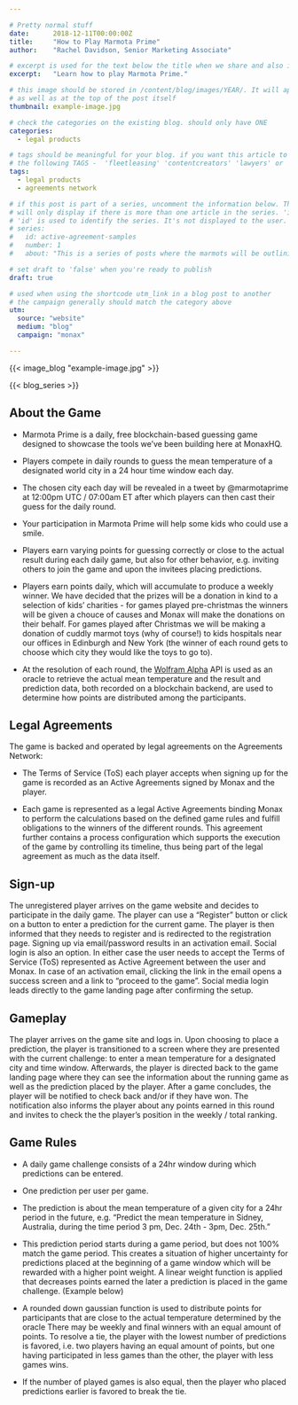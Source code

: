 ```yaml
---

# Pretty normal stuff
date:      2018-12-11T00:00:00Z
title:     "How to Play Marmota Prime"
author:    "Rachel Davidson, Senior Marketing Associate"

# excerpt is used for the text below the title when we share and also is the summary of the post on https://monax.io/blog
excerpt:   "Learn how to play Marmota Prime."

# this image should be stored in /content/blog/images/YEAR/. It will appear as a thumbnail on any listings,
# as well as at the top of the post itself
thumbnail: example-image.jpg

# check the categories on the existing blog. should only have ONE
categories:
  - legal products

# tags should be meaningful for your blog. if you want this article to show on a 'use case' page, you can use
# the following TAGS -  'fleetleasing' 'contentcreators' 'lawyers' or 'corporate'
tags:
  - legal products
  - agreements network

# if this post is part of a series, uncomment the information below. The 'article series' box
# will only display if there is more than one article in the series. 'id', 'number' and 'about' all must be present.
# 'id' is used to identify the series. It's not displayed to the user.
# series:
#   id: active-agreement-samples
#   number: 1
#   about: "This is a series of posts where the marmots will be outlining how the Monax Platform and the Agreements Network can be used in harmony to create the legal products of the future."

# set draft to 'false' when you're ready to publish
draft: true

# used when using the shortcode utm_link in a blog post to another
# the campaign generally should match the category above
utm:
  source: "website"
  medium: "blog"
  campaign: "monax"

---
```


<!-- In general the filename below should match thumbnail category above -->
{{< image_blog "example-image.jpg" >}}

<!-- if this article is part of a series, related articles will automatically appear here -->
{{< blog_series >}}

<!-- Content markdown here - first title on page is auto generated from title in frontmatter -->
## About the Game

- Marmota Prime is a daily, free blockchain-based guessing game designed to showcase the tools we’ve been building here at MonaxHQ.

- Players compete in daily rounds to guess the mean temperature of a designated world city in a 24 hour time window each day. 

- The chosen city each day will be revealed in a tweet by @marmotaprime at 12:00pm UTC / 07:00am ET after which players can then cast their guess for the daily round. 

- Your participation in Marmota Prime will help some kids who could use a smile. 


- Players earn varying points for guessing correctly or close to the actual result during each daily game, but also for other behavior, e.g. inviting others to join the game and upon the invitees placing predictions.

- Players earn points daily, which will accumulate to produce a weekly winner. We have decided that the prizes will be a donation in kind to a selection of kids’ charities - for games played pre-christmas the winners will be given a chouce of causes and Monax will make the donations on their behalf. For games played after Christmas we will be making a donation of cuddly marmot toys (why of course!) to kids hospitals near our offices in Edinburgh and New York (the winner of each round gets to choose which city they would like the toys to go to). 

- At the resolution of each round, the [Wolfram Alpha](https://www.wolframalpha.com) API is used as an oracle to  retrieve the actual mean temperature and the result and prediction data, both recorded on a blockchain backend, are used to determine how points are distributed among the participants.

## Legal Agreements

The game is backed and operated by legal agreements on the Agreements Network:

- The Terms of Service (ToS) each player accepts when signing up for the game is recorded as an Active Agreements signed by Monax and the player.
 
- Each game is represented as a legal Active Agreements binding Monax to perform the calculations based on the defined game rules and fulfill obligations to the winners of the different rounds. This agreement further contains a process configuration which supports the execution of the game by controlling its timeline, thus being part of the legal agreement as much as the data itself.

## Sign-up

The unregistered player arrives on the game website and decides to participate in the daily game. The player can use a “Register” button or click on a button to enter a prediction for the current game. The player is then informed that they needs to register and is redirected to the registration page. Signing up via email/password results in an activation email. Social login is also an option. In either case the user needs to accept the Terms of Service (ToS) represented as Active Agreement between the user and Monax. In case of an activation email, clicking the link in the email opens a success screen and a link to “proceed to the game”. Social media login leads directly to the game landing page after confirming the setup.

## Gameplay

The player arrives on the game site and logs in. Upon choosing to place a prediction, the player is transitioned to a screen where they are presented with the current challenge: to enter a mean temperature for a designated city and time window. Afterwards, the player is directed back to the game landing page where they can see the information about the running game as well as the prediction placed by the player.
After a game concludes, the player will be notified to check back and/or if they have won. The notification also informs the player about any points earned in this round and invites to check the the player’s position in the weekly / total ranking.


## Game Rules

- A daily game challenge consists of a 24hr window during which predictions can be entered.

- One prediction per user per game.

- The prediction is about the mean temperature of a given city for a 24hr period in the future, e.g. “Predict the mean temperature in Sidney, Australia, during the time period 3 pm, Dec. 24th - 3pm, Dec. 25th.”

- This prediction period starts during a game period, but does not 100% match the game period. This creates a situation of higher uncertainty for predictions placed at the beginning of a game window which will be rewarded with a higher point weight. A linear weight function is applied that decreases points earned the later a prediction is placed in the game challenge. (Example below)

- A rounded down gaussian function is used to distribute points for participants that are close to the actual temperature determined by the oracle
There may be weekly and final winners with an equal amount of points. To resolve a tie, the player with the lowest number of predictions is favored, i.e. two players having an equal amount of points, but one having participated in less games than the other, the player with less games wins.

- If the number of played games is also equal, then the player who placed predictions earlier is favored to break the tie.